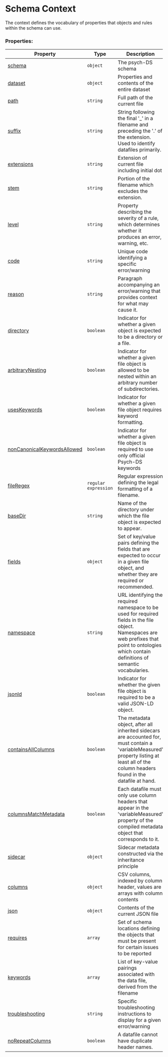 # Schema Context

The context defines the vocabulary of properties that objects and rules within the schema can use.

### Properties:

| Property | Type | Description |
|----------|------|-------------|
| [schema](/en/latest/reference/schema/meta/defs/schema)| `object` | The psych-DS schema |
| [dataset](/en/latest/reference/schema/meta/defs/dataset)| `object` | Properties and contents of the entire dataset |
| [path](/en/latest/reference/schema/meta/defs/path)| `string` | Full path of the current file |
| [suffix](/en/latest/reference/schema/meta/defs/suffix)| `string` | String following the final '_' in a filename and preceding the '.' of the extension. Used to identify datafiles primarily. |
| [extensions](/en/latest/reference/schema/meta/defs/extensions)| `string` | Extension of current file including initial dot |
| [stem](/en/latest/reference/schema/meta/defs/stem)| `string` | Portion of the filename which excludes the extension. |
| [level](/en/latest/reference/schema/meta/defs/level)| `string` | Property describing the severity of a rule, which determines whether it produces an error, warning, etc. |
| [code](/en/latest/reference/schema/meta/defs/code)| `string` | Unique code identifying a specific error/warning |
| [reason](/en/latest/reference/schema/meta/defs/reason)| `string` | Paragraph accompanying an error/warning that provides context for what may cause it. |
| [directory](/en/latest/reference/schema/meta/defs/directory)| `boolean` | Indicator for whether a given object is expected to be a directory or a file. |
| [arbitraryNesting](/en/latest/reference/schema/meta/defs/arbitraryNesting)| `boolean` | Indicator for whether a given file object is allowed to be nested within an arbitrary number of subdirectories. |
| [usesKeywords](/en/latest/reference/schema/meta/defs/usesKeywords)| `boolean` | Indicator for whether a given file object requires keyword formatting. |
| [nonCanonicalKeywordsAllowed](/en/latest/reference/schema/meta/defs/nonCanonicalKeywordsAllowed)| `boolean` | Indicator for whether a given file object is required to use only official Psych-DS keywords |
| [fileRegex](/en/latest/reference/schema/meta/defs/fileRegex)| `regular expression` | Regular expression defining the legal formatting of a filename. |
| [baseDir](/en/latest/reference/schema/meta/defs/baseDir)| `string` | Name of the directory under which the file object is expected to appear. |
| [fields](/en/latest/reference/schema/meta/defs/fields)| `object` | Set of key/value pairs defining the fields that are expected to occur in a given file object, and whether they are required or recommended. |
| [namespace](/en/latest/reference/schema/meta/defs/namespace)| `string` | URL identifying the required namespace to be used for required fields in the file object. Namespaces are web prefixes that point to ontologies which contain definitions of semantic vocabularies. |
| [jsonld](/en/latest/reference/schema/meta/defs/jsonld)| `boolean` | Indicator for whether the given file object is required to be a valid JSON-LD object. |
| [containsAllColumns](/en/latest/reference/schema/meta/defs/containsAllColumns)| `boolean` | The metadata object, after all inherited sidecars are accounted for, must contain a 'variableMeasured' property listing at least all of the column headers found in the datafile at hand. |
| [columnsMatchMetadata](/en/latest/reference/schema/meta/defs/columnsMatchMetadata)| `boolean` | Each datafile must only use column headers that appear in the 'variableMeasured' property of the compiled metadata object that corresponds to it. |
| [sidecar](/en/latest/reference/schema/meta/defs/sidecar)| `object` | Sidecar metadata constructed via the inheritance principle |
| [columns](/en/latest/reference/schema/meta/defs/columns)| `object` | CSV columns, indexed by column header, values are arrays with column contents |
| [json](/en/latest/reference/schema/meta/defs/json)| `object` | Contents of the current JSON file |
| [requires](/en/latest/reference/schema/meta/defs/requires)| `array` | Set of schema locations defining the objects that must be present for certain issues to be reported |
| [keywords](/en/latest/reference/schema/meta/defs/keywords)| `array` | List of key-value pairings associated with the data file, derived from the filename |
| [troubleshooting](/en/latest/reference/schema/meta/defs/troubleshooting)| `string` | Specific troubleshooting instructions to display for a given error/warning |
| [noRepeatColumns](/en/latest/reference/schema/meta/defs/noRepeatColumns)| `boolean` | A datafile cannot have duplicate header names. |